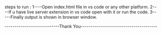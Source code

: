 steps to run :
1----Open index.html file in vs code or any other platform.
2----If u have live server extension in vs code open with it or run the code.
3-----Finally output is shown in browser window.


----------------------------Thank You---------------------------------------
